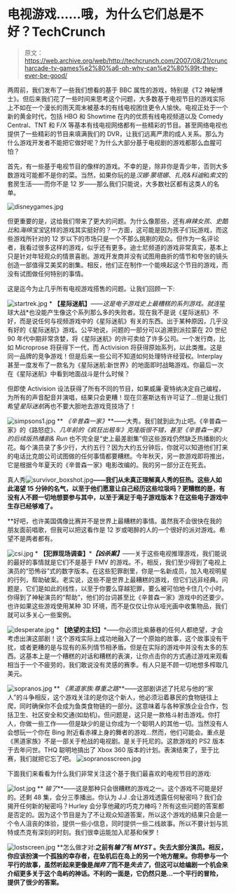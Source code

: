 # 电视游戏……哦，为什么它们总是不好？TechCrunch

> 原文：<https://web.archive.org/web/http://techcrunch.com/2007/08/21/cruncharcade-tv-games%e2%80%a6-oh-why-can%e2%80%99t-they-ever-be-good/>

两周前，我们发布了一些我们想看的基于 BBC 属性的游戏，特别是《T2 神秘博士》。但后来我们花了一些时间来思考这个问题，大多数基于电视节目的游戏实际上不如在一个漫长的雨天周末被基本的有线电视困住更令人愉快。电视正处于一个新的黄金时代，包括 HBO 和 Showtime 在内的优质有线电视频道以及 Comedy Central、TNT 和 F/X 等基本有线电视网络都有一些精彩的节目。甚至网络电视也提供了一些精彩的节目来填满我们的 DVR，让我们远离严肃的成人关系。那么为什么游戏开发者不能把它做好呢？为什么大部分基于电视剧的游戏都那么血腥可怕？

首先，有一些基于电视节目的像样的游戏。不幸的是，除非你是青少年，否则大多数游戏可能都不是你的菜。当然，如果你玩的是*汉娜·蒙塔娜*、*扎克&科迪*和*索文*的套房生活——而你不是 12 岁——那么我们只能说，大多数社区都有这类人的名单。

![disneygames.jpg](img/b9a4b09443fba0ae7005059aa2a439b1.png)

但更重要的是，这给我们带来了更大的问题。为什么像那些，还有*麻辣女孩*、*史酷比*和*海绵宝宝*这样的游戏其实挺好的？一方面，这可能是因为孩子们玩游戏，而这些游戏所针对的 12 岁以下的市场只是一个不那么挑剔的观众。但作为一名评论者，我看过很多这样的游戏，似乎还有更多。迪士尼频道的游戏非常真实，基本上只是针对年轻观众的情景喜剧。游戏开发商并没有试图用曲折的情节和夸张的镜头创造一部值得艾美奖的剧集。相反，他们正在制作一个能唤起这个节目的游戏，而没有试图做任何特别的事情。

这是迄今为止几乎所有电视游戏搭售的问题。让我们回顾一下:

![startrek.jpg](img/708315171d12b1e2b425b7e193e4a0b4.png) * **【星际迷航】***——这是电子游戏史上最糟糕的系列游戏。就连*星球大战*也没能产生像这个系列那么多的失败者。现在我不是说《星际迷航》不好，而是说任何与视频游戏中的《星际迷航》有关的东西。出于某种原因，几乎没有好的《星际迷航》游戏。公平地说，问题的一部分可以追溯到派拉蒙在 20 世纪 90 年代中期非常贪婪，将《星际迷航》的许可卖给了许多公司。一个发行商，比如 Microprose 将获得下一代，而 Activision 将获得原始系列，以此类推。这是同一品牌的竞争游戏！但是后来一些公司不知道如何处理特许经营权。Interplay 甚至一度发布了一款名为《星际迷航:新世界》的地面即时战略游戏。你最后一次在《星际迷航》中看到地面战斗是什么时候？

但即使 Activision 设法获得了所有不同的节目，如果威廉·夏特纳决定自己编程，为所有的声音配音并演唱，结果只会更糟！现在贝塞斯达有许可证了…但是让我们希望*星际迷航*再也不要大胆地去游戏竞技场了！

![simpsons1.jpg](img/e264ba7ce95f8f82ec7121ab8a4955c4.png) ** *《辛普森一家》***——大秀。我们就到此为止吧。《辛普森一家》的《路怒症》、*几年前的《疯狂出租车》*克隆版很不错，甚至《辛普森一家》的后续版*热播剧& Run* 也不完全是“史上最差剧集”但这些游戏仍然缺乏热播剧的火花。每个演员录了多少行，大约五行？因为大约五分钟后，你就可以知道他们打来的电话比克朗公司试图做的任何事情都要糟糕。今年秋天，另一款游戏即将推出，它是根据今年夏天的《辛普森一家》电影改编的。我的另一部分正在死去。

真人秀![survivor_boxshot.jpg](img/87d7dbb2ed09a4f13372c58a2ca8fc17.png)**——我们从未真正理解真人秀的狂热。这些人如此渴望 15 分钟的名气，以至于他们愿意让自己经历这些垃圾吗？更糟糕的是，有没有人不顾一切地想要参与其中，以至于满足于电子游戏版本？在这些电子游戏中生存已经够难了。**

 **好吧，也许美国偶像比赛并不是世界上最糟糕的事情。虽然我不会很快在我的朋友面前唱歌，但我可以把这看作是 12 岁或喝醉的人的一个很好的派对游戏。希望不是两者都有。

![csi.jpg](img/c6cfe8eb93154c03f570eb3fbaa20ef7.png) * **【犯罪现场调查】******【凶杀案】***——关于这些电视推理游戏，我们能说的最好的事情就是它们不是基于 FMV 的游戏。不，相反，我们至少得到了电视上演员的“恐怖谷”式的数字版本。在这些犯罪剧里，你是一名新成员，加入电视明星的行列，帮助破案。老实说，这些不是世界上最糟糕的游戏，但它们远非经典。问题是，它们是如此的线性，以至于你要么穿越犯罪，要么被可怕地卡住几个小时。你得到了神秘演员的“帮助”，他们的台词甚至比《辛普森一家》游戏中的还要少。也许如果这些游戏使用某种 3D 环境，而不是仅仅让你从哑光画中收集物品，我们就可以多关心一些案例。

![desperate.jpg](img/14e446446c03fef46ddf33c40d4dba63.png) * **【绝望的主妇】***——你必须比紫藤巷的任何人都绝望，才会考虑出演这部剧！这个游戏实际上成功地融入了一个原始的故事，这个故事没有干扰，或者更糟的是与现有的系列情节相矛盾。但是在实际的游戏中并没有太多的东西。这基本上是一个糟糕的对话和糟糕的表演，让你点击你的方式通过游戏来观看相当于一个不疲劳的，我们敢说没有灵感的赛季。有人只是不顾一切地想多榨取几美元。


![sopranos.jpg](img/acd4bb925cf4b655d611740f7097966b.png) ** *《黑道家族:尊重之路***——这部剧讲述了托尼与他的“家人”的斗争相反，这个游戏关注的是你这个新人，他必须沿着暴民的食物链往上爬，同时确保你不会成为鱼类食物链的一部分。这意味着与各种家族企业合作，包括卫生、社区安全和交通(如劫机)。但问题是，这只是一款格斗射击游戏。你打人，你做一些工作——但是缺少的是让你成为一个聪明人的其他一切。当然没有人会想玩一个你在 Bing 附近看赤裸上身的舞者的游戏…然而，他们可能会。重点是《黑道家族》不是一部关于枪战的电视剧。是关于托尼的。这款游戏的 PS2 版本于去年问世。THQ 聪明地搞出了 Xbox 360 版本的计划。表演结束了，至于比赛，我们就把它忘了吧。
![sopranosscreen.jpg](img/9708f45b760dbc327a164b668a2712cb.png)

下面我们来看看为什么我们非常关注这个基于我们最喜欢的电视节目的游戏:

![lost.jpg](img/56c9881b50e77bfa8bae452825c4d4e6.png) ** *输了***——这是那种只会很糟糕的游戏之一。这个游戏不可能是好的。还剩 48 集，会分三季播出。你认为 J.J .会让游戏透露任何秘密吗？我们会揭开任何新的秘密吗？Hurley 会分享他藏的巧克力棒吗？所有这些问题的答案都是否定的。因为这个节目是为了不让观众知道答案，所以这个游戏的结果只会是一个令人沮丧的体验，提供一些小信息，同时提供一些二线故事。所以不要计划与凯特或杰克有深刻的时刻。我们很幸运能加入尼基和保罗！

![lostscreen.jpg](img/1be1dd4a24e0a8a1891a02a8bf140e86.png)
**怎么做才对:**之前有*输了*有 *MYST* 。失去大部分演员。相反，你应该扮演一个孤独的幸存者，在坠机后在岛上的另一个地方醒来。你将参与一个平行的故事，虽然听起来更像是*抛弃了*而不是*失去了*，但这可以给编剧一个机会来介绍更多关于这个岛屿的神话。不利的一面是，它仍然只是…一个平行的冒险，提供了很少的答案。**